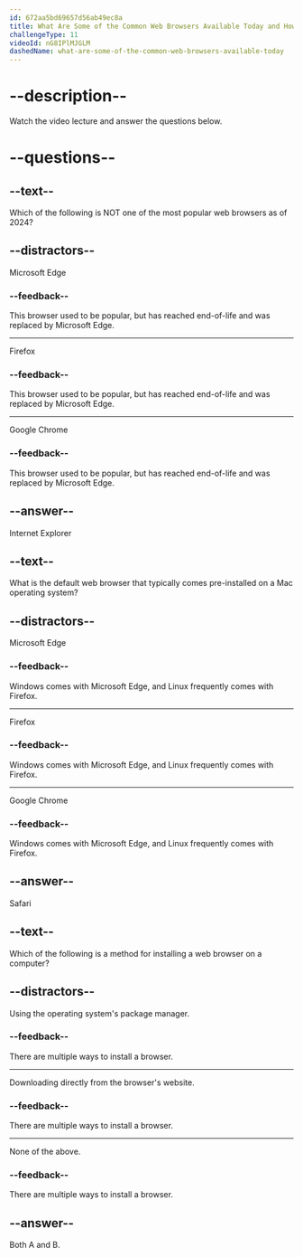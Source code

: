 ```yaml
---
id: 672aa5bd69657d56ab49ec8a
title: What Are Some of the Common Web Browsers Available Today and How Do You Install One?
challengeType: 11
videoId: nG8IPlMJGLM
dashedName: what-are-some-of-the-common-web-browsers-available-today
---
```


# --description--

Watch the video lecture and answer the questions below.

# --questions--

## --text--

Which of the following is NOT one of the most popular web browsers as of 2024?

## --distractors--

Microsoft Edge

### --feedback--

This browser used to be popular, but has reached end-of-life and was replaced by Microsoft Edge.

---

Firefox

### --feedback--

This browser used to be popular, but has reached end-of-life and was replaced by Microsoft Edge.

---

Google Chrome

### --feedback--

This browser used to be popular, but has reached end-of-life and was replaced by Microsoft Edge.

## --answer--

Internet Explorer

## --text--

What is the default web browser that typically comes pre-installed on a Mac operating system?

## --distractors--

Microsoft Edge

### --feedback--

Windows comes with Microsoft Edge, and Linux frequently comes with Firefox.

---

Firefox

### --feedback--

Windows comes with Microsoft Edge, and Linux frequently comes with Firefox.

---

Google Chrome

### --feedback--

Windows comes with Microsoft Edge, and Linux frequently comes with Firefox.

## --answer--

Safari

## --text--

Which of the following is a method for installing a web browser on a computer?

## --distractors--

Using the operating system's package manager.

### --feedback--

There are multiple ways to install a browser.

---

Downloading directly from the browser's website.

### --feedback--

There are multiple ways to install a browser.

---

None of the above.

### --feedback--

There are multiple ways to install a browser.

## --answer--

Both A and B.

